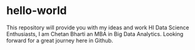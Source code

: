 # hello-world
This repository will provide you with my ideas and work
HI Data Science Enthusiasts, I am Chetan Bharti an MBA in Big Data Analytics.  Looking forward for a great journey here in Github.
